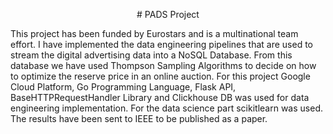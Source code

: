 <p align="center"> # PADS Project </p>

This project has been funded by Eurostars and is a multinational team effort. I have implemented the data engineering pipelines that are used to stream the digital advertising data into a NoSQL Database. From this database we have used Thompson Sampling Algorithms to decide on how to optimize the reserve price in an online auction. For this project Google Cloud Platform, Go Programming Language, Flask API, BaseHTTPRequestHandler Library and Clickhouse DB was used for data engineering implementation. For the data science part scikitlearn was used. The results have been sent to IEEE to be published as a paper.
